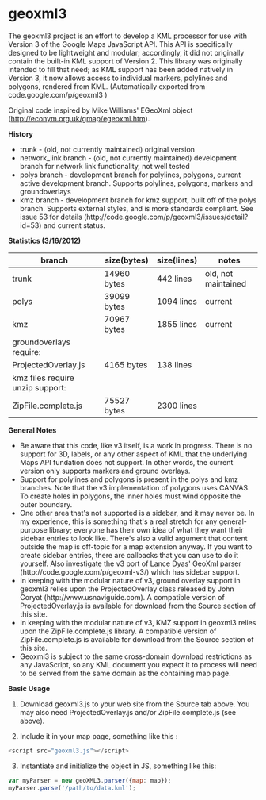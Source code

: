 # geoxml3
The geoxml3 project is an effort to develop a KML processor for use with Version 3 of the Google Maps JavaScript API. This API is specifically designed to be lightweight and modular; accordingly, it did not originally contain the built-in KML support of Version 2. This library was originally intended to fill that need; as KML support has been added natively in Version 3, it now allows access to individual markers, polylines and polygons, rendered from KML. (Automatically exported from code.google.com/p/geoxml3
)

Original code inspired by Mike Williams' EGeoXml object (http://econym.org.uk/gmap/egeoxml.htm).

**History**

<ul>
<li>trunk - (old, not currently maintained) original version
<li>network_link branch - (old, not currently maintained) development branch for network link functionality, not well tested
<li>polys branch - development branch for polylines, polygons, current active development branch. Supports polylines, polygons, markers and groundoverlays
<li>kmz branch - development branch for kmz support, built off of the polys branch. Supports external styles, and is more standards compliant. See issue 53 for details (http://code.google.com/p/geoxml3/issues/detail?id=53) and current status.
</ul>

**Statistics (3/16/2012)**

| branch|size(bytes)|size(lines)|notes|
|-----|-----------|---------|--------------------|
|trunk | 14960 bytes | 442 lines | old, not maintained|
|polys | 39099 bytes | 1094 lines | current| 
|kmz | 70967 bytes | 1855 lines | current |
|groundoverlays require:    |
|ProjectedOverlay.js |4165 bytes |138 lines||  
|kmz files require unzip support:    |
|ZipFile.complete.js | 75527 bytes | 2300 lines||  

**General Notes**
<ul>
<li>Be aware that this code, like v3 itself, is a work in progress. There is no support for 3D, labels, or any other aspect of KML that the underlying Maps API fundation does not support. In other words, the current version only supports markers and ground overlays.
<li>Support for polylines and polygons is present in the polys and kmz branches. Note that the v3 implementation of polygons uses CANVAS. To create holes in polygons, the inner holes must wind opposite the outer boundary.
<li>One other area that's not supported is a sidebar, and it may never be. In my experience, this is something that's a real stretch for any general-purpose library; everyone has their own idea of what they want their sidebar entries to look like. There's also a valid argument that content outside the map is off-topic for a map extension anyway. If you want to create sidebar entries, there are callbacks that you can use to do it yourself. Also investigate the v3 port of Lance Dyas' GeoXml parser (http://code.google.com/p/geoxml-v3/) which has sidebar support.
<li>In keeping with the modular nature of v3, ground overlay support in geoxml3 relies upon the  ProjectedOverlay  class released by John Coryat (http://www.usnaviguide.com). A compatible version of  ProjectedOverlay.js  is available for download from the Source section of this site.
<li>In keeping with the modular nature of v3, KMZ support in geoxml3 relies upon the  ZipFile.complete.js  library. A compatible version of  ZipFile.complete.js  is available for download from the Source section of this site.
<li>Geoxml3 is subject to the same cross-domain download restrictions as any JavaScript, so any KML document you expect it to process will need to be served from the same domain as the containing map page.
</ul>

**Basic Usage**

1. Download  geoxml3.js  to your web site from the Source tab above. You may also need  ProjectedOverlay.js  and/or  ZipFile.complete.js  (see above).

2. Include it in your map page, something like this :

````javascript
<script src="geoxml3.js"></script>
````

3. Instantiate and initialize the object in JS, something like this:

````javascript
var myParser = new geoXML3.parser({map: map});
myParser.parse('/path/to/data.kml');
````


